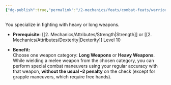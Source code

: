 ```yaml
---
{"dg-publish":true,"permalink":"/2-mechanics/feats/combat-feats/warrior/"}
---
```


You specialize in fighting with heavy or long weapons.

- **Prerequisite:** [[2. Mechanics/Attributes/Strength\|Strength]] or [[2. Mechanics/Attributes/Dexterity\|Dexterity]] Level 10
    
- **Benefit:**  
    Choose one weapon category: **Long Weapons** or **Heavy Weapons**.  
    While wielding a melee weapon from the chosen category, you can perform special combat maneuvers using your regular accuracy with that weapon, **without the usual –2 penalty** on the check (except for grapple maneuvers, which require free hands).